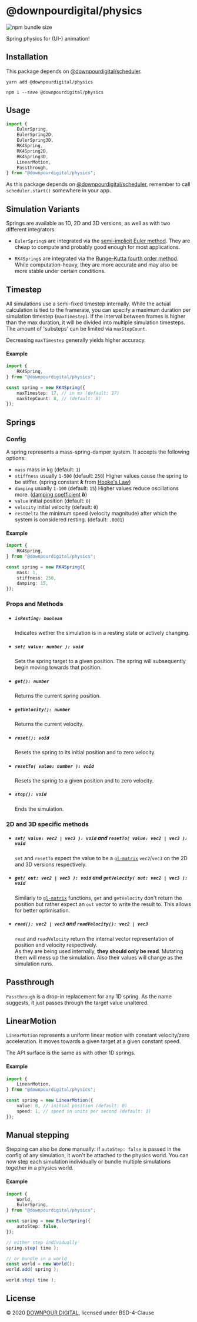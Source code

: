 # @downpourdigital/physics

![npm bundle size](https://img.shields.io/bundlephobia/minzip/@downpourdigital/physics?color=green&style=for-the-badge)

Spring physics for (UI-) animation!

## Installation

This package depends on [@downpourdigital/scheduler](https://www.npmjs.com/package/@downpourdigital/scheduler).

```
yarn add @downpourdigital/physics
```
```
npm i --save @downpourdigital/physics
```


## Usage

```typescript
import {
	EulerSpring,
	EulerSpring2D,
	EulerSpring3D,
	RK4Spring,
	RK4Spring2D,
	RK4Spring3D,			
	LinearMotion,
	Passthrough,
} from "@downpourdigital/physics";
```
As this package depends on [@downpourdigital/scheduler](https://www.npmjs.com/package/@downpourdigital/scheduler), remember to call `scheduler.start()` somewhere in your app.

## Simulation Variants

Springs are available as 1D, 2D and 3D versions, as well as with two different integrators.

* `EulerSpring`s are integrated via the [semi-implicit Euler method](https://en.wikipedia.org/wiki/Semi-implicit_Euler_method). They are cheap to compute and probably good enough for most applications.

* `RK4Spring`s are integrated via the [Runge–Kutta fourth order method](https://en.wikipedia.org/wiki/Runge%E2%80%93Kutta_methods). While computation-heavy, they are more accurate and may also be more stable under certain conditions.


## Timestep

All simulations use a semi-fixed timestep internally. While the actual calculation is tied to the framerate, you can specify a maximum duration per simulation timestep (`maxTimestep`). If the interval between frames is higher than the max duration, it will be divided into multiple simulation timesteps. The amount of 'substeps' can be limited via `maxStepCount`.

Decreasing `maxTimestep` generally yields higher accuracy.

#### Example

```typescript
import {
	RK4Spring,
} from "@downpourdigital/physics";

const spring = new RK4Spring({
	maxTimestep: 17, // in ms (default: 17)
	maxStepCount: 8, // (default: 8)
});
```


## Springs

### Config

A spring represents a mass-spring-damper system. It accepts the following options:

* `mass` mass in kg (default: `1`)
* `stiffness` usually `1-500` (default: `250`) Higher values cause the spring to be stiffer. (spring constant ***k*** from [Hooke's Law](https://en.wikipedia.org/wiki/Hooke's_law))
* `damping` usually `1-100` (default: `15`) Higher values reduce oscillations more. ([damping coefficient](https://en.wikipedia.org/wiki/Damping_ratio) ***b***)
* `value` initial position (default: `0`)
* `velocity` initial velocity (default: `0`)
* `restDelta` the minimum speed (velocity magnitude) after which the system is considered resting. (default: `.0001`) 


#### Example

```typescript
import {
	RK4Spring,
} from "@downpourdigital/physics";

const spring = new RK4Spring({
	mass: 1,
	stiffness: 250,
	damping: 15,
});
```

### Props and Methods

* ##### `isResting: boolean`

  Indicates wether the simulation is in a resting state or actively changing.


* ##### `set( value: number ): void `

  Sets the spring target to a given position. The spring will subsequently begin moving towards that position.


* ##### `get(): number `

  Returns the current spring position.


* ##### `getVelocity(): number`

  Returns the current velocity.


* ##### `reset(): void`

  Resets the spring to its initial position and to zero velocity.


* ##### `resetTo( value: number ): void`

  Resets the spring to a given position and to zero velocity.


* ##### `stop(): void` 

  Ends the simulation.


### 2D and 3D specific methods

* ##### `set( value: vec2 | vec3 ): void` and `resetTo( value: vec2 | vec3 ): void`

  `set` and `resetTo` expect the value to be a [`gl-matrix`](http://glmatrix.net/) `vec2`/`vec3` on the 2D and 3D versions respectively.


* ##### `get( out: vec2 | vec3 ): void` and `getVelocity( out: vec2 | vec3 ): void`

  Similarly to [`gl-matrix`](http://glmatrix.net/) functions, `get` and `getVelocity` don't return the position but rather expect an `out` vector to write the result to. This allows for better optimisation. 


* ##### `read(): vec2 | vec3` and `readVelocity(): vec2 | vec3`

  `read` and `readVelocity` return the internal vector representation of position and velocity respectively.  
  As they are being used internally, **they should only be read**. Mutating them will mess up the simulation. Also their values will change as the simulation runs.


## Passthrough

`Passthrough` is a drop-in replacement for any 1D spring. As the name suggests, it just passes through the target value unaltered.

## LinearMotion

`LinearMotion` represents a uniform linear motion with constant velocity/zero acceleration. It moves towards a given target at a given constant speed.

The API surface is the same as with other 1D springs.

#### Example

```typescript
import {
	LinearMotion,
} from "@downpourdigital/physics";

const spring = new LinearMotion({
	value: 0, // initial position (default: 0)
	speed: 1, // speed in units per second (default: 1)
});
```

## Manual stepping

Stepping can also be done manually: if `autoStep: false` is passed in the config of any simulation, it won't be attached to the physics world. You can now step each simulation individually or bundle multiple simulations together in a physics world.

#### Example

```typescript
import {
	World,
	EulerSpring,
} from "@downpourdigital/physics";

const spring = new EulerSpring({
	autoStep: false,
});

// either step individually
spring.step( time );

// or bundle in a world
const world = new World();
world.add( spring );

world.step( time );

```


## License

© 2020 [DOWNPOUR DIGITAL](https://downpour.digital), licensed under BSD-4-Clause
